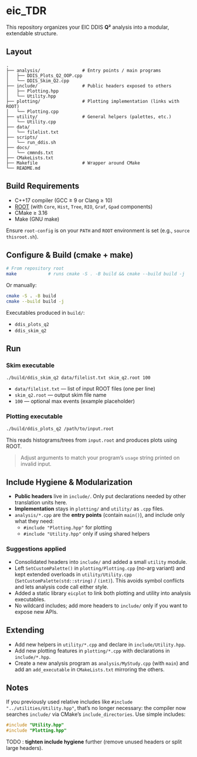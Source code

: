 # eic_TDR

This repository organizes your EIC DDIS **Q²** analysis into a modular, extendable structure.

## Layout

```
.
├── analysis/                # Entry points / main programs
│   ├── DDIS_Plots_Q2_OOP.cpp
│   └── DDIS_Skim_Q2.cpp
├── include/                 # Public headers exposed to others
│   ├── Plotting.hpp
│   └── Utility.hpp
├── plotting/                # Plotting implementation (links with ROOT)
│   └── Plotting.cpp
├── utility/                 # General helpers (palettes, etc.)
│   └── Utility.cpp
├── data/
│   └── filelist.txt
├── scripts/
│   └── run_ddis.sh
├── docs/
│   └── cmmnds.txt
├── CMakeLists.txt
├── Makefile                 # Wrapper around CMake
└── README.md
```

## Build Requirements

- C++17 compiler (GCC ≥ 9 or Clang ≥ 10)
- [ROOT](https://root.cern/) (with `Core`, `Hist`, `Tree`, `RIO`, `Graf`, `Gpad` components)
- CMake ≥ 3.16
- Make (GNU make)

Ensure `root-config` is on your `PATH` and `ROOT` environment is set (e.g., `source thisroot.sh`).

## Configure & Build (cmake + make)

```bash
# From repository root
make            # runs cmake -S . -B build && cmake --build build -j
```

Or manually:

```bash
cmake -S . -B build
cmake --build build -j
```

Executables produced in `build/`:

- `ddis_plots_q2`
- `ddis_skim_q2`

## Run

### Skim executable

```bash
./build/ddis_skim_q2 data/filelist.txt skim_q2.root 100
```
- `data/filelist.txt` — list of input ROOT files (one per line)
- `skim_q2.root` — output skim file name
- `100` — optional max events (example placeholder)

### Plotting executable

```bash
./build/ddis_plots_q2 /path/to/input.root
```

This reads histograms/trees from `input.root` and produces plots using ROOT.


> Adjust arguments to match your program’s `usage` string printed on invalid input.

## Include Hygiene & Modularization

- **Public headers** live in `include/`. Only put declarations needed by other translation units here.  
- **Implementation** stays in `plotting/` and `utility/` as `.cpp` files.
- `analysis/*.cpp` are the **entry points** (contain `main()`), and include only what they need:
  - `#include "Plotting.hpp"` for plotting
  - `#include "Utility.hpp"` only if using shared helpers

### Suggestions applied
- Consolidated headers into `include/` and added a small `utility` module.
- Left `SetCustomPalette()` in `plotting/Plotting.cpp` (no-arg variant) and kept extended overloads in `utility/Utility.cpp` (`SetCustomPalette(std::string)` / `(int)`). This avoids symbol conflicts and lets analysis code call either style.
- Added a static library `eicplot` to link both plotting and utility into analysis executables.
- No wildcard includes; add more headers to `include/` only if you want to expose new APIs.

## Extending

- Add new helpers in `utility/*.cpp` and declare in `include/Utility.hpp`.
- Add new plotting features in `plotting/*.cpp` with declarations in `include/*.hpp`.
- Create a new analysis program as `analysis/MyStudy.cpp` (with `main`) and add an `add_executable` in `CMakeLists.txt` mirroring the others.

## Notes

If you previously used relative includes like `#include "../utilities/Utility.hpp"`, that’s no longer necessary: the compiler now searches `include/` via CMake’s `include_directories`. Use simple includes:

```cpp
#include "Utility.hpp"
#include "Plotting.hpp"
```

TODO : **tighten include hygiene** further (remove unused headers or split large headers).
